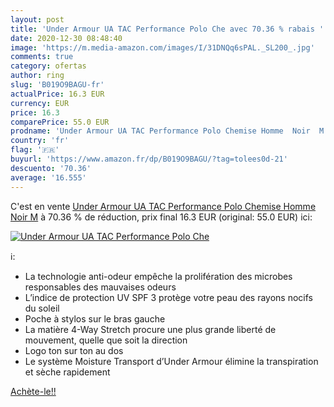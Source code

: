 ```yaml
---
layout: post
title: 'Under Armour UA TAC Performance Polo Che avec 70.36 % rabais '
date: 2020-12-30 08:48:40
image: 'https://m.media-amazon.com/images/I/31DNQq6sPAL._SL200_.jpg'
comments: true
category: ofertas
author: ring
slug: 'B019O9BAGU-fr'
actualPrice: 16.3 EUR
currency: EUR
price: 16.3
comparePrice: 55.0 EUR
prodname: 'Under Armour UA TAC Performance Polo Chemise Homme  Noir  M'
country: 'fr'
flag: '🇫🇷'
buyurl: 'https://www.amazon.fr/dp/B019O9BAGU/?tag=tolees0d-21'
descuento: '70.36'
average: '16.555'
---
```


C'est en vente [Under Armour UA TAC Performance Polo Chemise Homme  Noir  M](https://www.amazon.fr/dp/B019O9BAGU/?tag=tolees0d-21)  à  70.36 % de réduction, prix final  16.3 EUR (original: 55.0 EUR) ici:

[![Under Armour UA TAC Performance Polo Che](https://m.media-amazon.com/images/I/31DNQq6sPAL._SL200_.jpg)](https://www.amazon.fr/dp/B019O9BAGU/?tag=tolees0d-21)

ℹ️:

- La technologie anti-odeur empêche la prolifération des microbes responsables des mauvaises odeurs
- L’indice de protection UV SPF 3 protège votre peau des rayons nocifs du soleil
- Poche à stylos sur le bras gauche
- La matière 4-Way Stretch procure une plus grande liberté de mouvement, quelle que soit la direction
- Logo ton sur ton au dos
- Le système Moisture Transport d’Under Armour élimine la transpiration et sèche rapidement

[Achète-le!!](https://www.amazon.fr/dp/B019O9BAGU/?tag=tolees0d-21)
